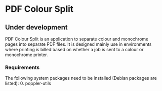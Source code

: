 # PDF Colour Split
## Under development

PDF Colour Split is an application to separate colour and monochrome pages into
separate PDF files. It is designed mainly use in environments where printing is
billed based on whether a job is sent to a colour or monochrome printer.

### Requirements
The following system packages need to be installed (Debian packages are listed):
0. poppler-utils
